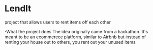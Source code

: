 # LendIt
project that allows users to rent items off each other

-What the project does
 The idea originally came from a hackathon. It's meant to be an ecommerece platform, similar to Airbnb but instead of renting your house out to others, you rent out your unused items


